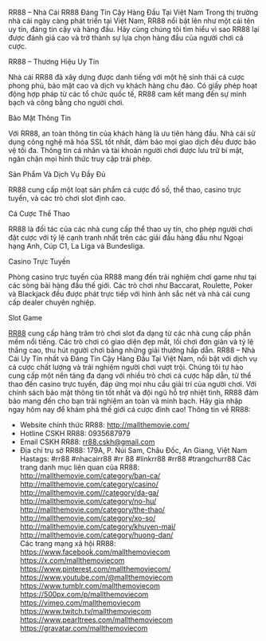 RR88 – Nhà Cái RR88 Đáng Tin Cậy Hàng Đầu Tại Việt Nam 
Trong thị trường nhà cái ngày càng phát triển tại Việt Nam, RR88 nổi bật lên như một cái tên uy tín, đáng tin cậy và hàng đầu. Hãy cùng chúng tôi tìm hiểu vì sao RR88 lại được đánh giá cao và trở thành sự lựa chọn hàng đầu của người chơi cá cược.

RR88 – Thương Hiệu Uy Tín

Nhà cái RR88 đã xây dựng được danh tiếng với một hệ sinh thái cá cược phong phú, bảo mật cao và dịch vụ khách hàng chu đáo. Có giấy phép hoạt động hợp pháp từ các tổ chức quốc tế, RR88 cam kết mang đến sự minh bạch và công bằng cho người chơi.

Bảo Mật Thông Tin

Với RR88, an toàn thông tin của khách hàng là ưu tiên hàng đầu. Nhà cái sử dụng công nghệ mã hóa SSL tốt nhất, đảm bảo mọi giao dịch đều được bảo vệ tối đa. Thông tin cá nhân và tài khoản người chơi được lưu trữ bí mật, ngăn chặn mọi hình thức truy cập trái phép.

Sản Phẩm Và Dịch Vụ Đầy Đủ

RR88 cung cấp một loạt sản phẩm cá cược đồ số, thể thao, casino trực tuyến, và các trò chơi slot định cao.

Cá Cược Thể Thao

RR88 là đối tác của các nhà cung cấp thể thao uy tín, cho phép người chơi đặt cược với tỷ lệ cạnh tranh nhất trên các giải đấu hàng đầu như Ngoại hạng Anh, Cúp C1, La Liga và Bundesliga.

Casino Trực Tuyến

Phòng casino trực tuyến của RR88 mang đến trải nghiệm chơi game như tại các sòng bài hàng đầu thế giới. Các trò chơi như Baccarat, Roulette, Poker và Blackjack đều được phát trực tiếp với hình ảnh sắc nét và nhà cái cung cấp dealer chuyên nghiệp.

Slot Game

[RR88](http://mallthemovie.com/ ) cung cấp hàng trăm trò chơi slot đa dạng từ các nhà cung cấp phần mềm nổi tiếng. Các trò chơi có giao diện đẹp mắt, lối chơi đơn giản và tỷ lệ thắng cao, thu hút người chơi bằng những giải thưởng hấp dẫn.
RR88 – Nhà Cái Uy Tín nhất và Đáng Tin Cậy Hàng Đầu Tại Việt Nam, nổi bật với dịch vụ cá cược chất lượng và trải nghiệm người chơi vượt trội. Chúng tôi tự hào cung cấp một nền tảng đa dạng với nhiều trò chơi cá cược hấp dẫn, từ thể thao đến casino trực tuyến, đáp ứng mọi nhu cầu giải trí của người chơi. Với chính sách bảo mật thông tin tốt nhất và đội ngũ hỗ trợ nhiệt tình, RR88 đảm bảo mang đến cho bạn trải nghiệm an toàn và minh bạch. Hãy gia nhập ngay hôm nay để khám phá thế giới cá cược đỉnh cao!
  Thông tin về RR88: 
- Website chính thức RR88: http://mallthemovie.com/ 
- Hotline CSKH RR88: 0935687979 
- Email CSKH RR88: rr88.cskh@gmail.com
- Địa chỉ trụ sở RR88: 179A, P. Núi Sam, Châu Đốc, An Giang, Việt Nam 
Hastags: #rr88 #nhacairr88 #rr 88 #linkrr88 #rr88 #trangchurr88
  Các trang danh mục liên quan của RR88: 
http://mallthemovie.com/category/ban-ca/   
http://mallthemovie.com/category/casino/  
http://mallthemovie.com//category/da-ga/  
http://mallthemovie.com/category/no-hu/  
http://mallthemovie.com/category/the-thao/  
http://mallthemovie.com/category/xo-so/  
http://mallthemovie.com/category/khuyen-mai/  
http://mallthemovie.com/category/huong-dan/  
  Các trang mạng xã hội RR88:
https://www.facebook.com/mallthemoviecom
https://x.com/mallthemoviecom
https://www.pinterest.com/mallthemoviecom/
https://www.youtube.com/@mallthemoviecom
https://www.tumblr.com/mallthemoviecom
https://500px.com/p/mallthemoviecom
https://vimeo.com/mallthemoviecom
https://www.twitch.tv/mallthemoviecom
https://www.pearltrees.com/mallthemoviecom
https://gravatar.com/mallthemoviecom